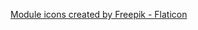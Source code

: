 <a href="https://www.flaticon.com/free-icons/module" title="module icons">Module icons created by Freepik - Flaticon</a>
